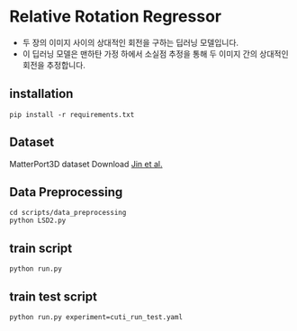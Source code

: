 # Relative Rotation Regressor
- 두 장의 이미지 사이의 상대적인 회전을 구하는 딥러닝 모델입니다.
- 이 딥러닝 모델은 맨하탄 가정 하에서 소실점 추정을 통해 두 이미지 간의 상대적인 회전을 추정합니다.


## installation
```shell
pip install -r requirements.txt
```

## Dataset
MatterPort3D dataset Download [Jin et al.](https://github.com/jinlinyi/SparsePlanes/blob/main/docs/data.md)

## Data Preprocessing
```shell
cd scripts/data_preprocessing
python LSD2.py
```

## train script
```shell
python run.py 
```

## train test script
```shell
python run.py experiment=cuti_run_test.yaml
```

